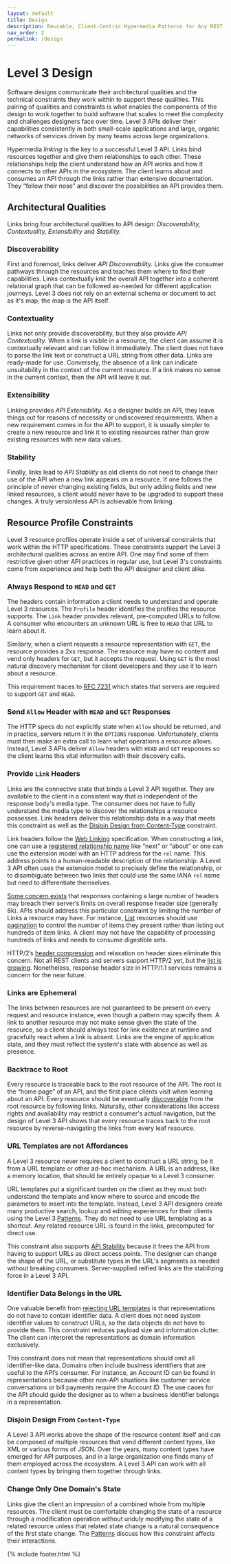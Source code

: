 ```yaml
---
layout: default
title: Design
description: Reusable, Client-Centric Hypermedia Patterns for Any REST API
nav_order: 2
permalink: /design
---
```

# Level 3 Design

Software designs communicate their architectural qualities and the technical constraints they work within to support these qualities. This pairing of qualities and constraints is what enables the components of the design to work together to build software that scales to meet the complexity and challenges designers face over time. Level 3 APIs deliver their capabilities consistently in both small-scale applications and large, organic networks of services driven by many teams across large organizations.

Hypermedia _linking_ is the key to a successful Level 3 API. Links bind resources together and give them relationships to each other. These relationships help the client understand how an API works and how it connects to other APIs in the ecosystem. The client learns about and consumes an API through the links rather than extensive documentation. They “follow their nose” and discover the possibilities an API provides them.

## Architectural Qualities

Links bring four architectural qualities to API design: *Discoverability, Contextuality, Extensibility* and *Stability.*

### Discoverability

First and foremost, links deliver *API Discoverability.* Links give the consumer pathways through the resources and teaches them where to find their capabilities. Links contextually knit the overall API together into a coherent relational graph that can be followed as-needed for different application journeys. Level 3 does not rely on an external schema or document to act as it's map; the map is the API itself.

### Contextuality

Links not only provide discoverability, but they also provide *API Contextuality.* When a link is visible in a resource, the client can assume it is contextually relevant and can follow it immediately. The client does not have to parse the link text or construct a URL string from other data. Links are ready-made for use. Conversely, the absence of a link can indicate unsuitability in the context of the current resource. If a link makes no sense in the current context, then the API will leave it out.

### Extensibility

Linking provides *API Extensibility.* As a designer builds an API, they leave things out for reasons of necessity or undiscovered requirements. When a new requirement comes in for the API to support, it is usually simpler to create a new resource and link it to existing resources rather than grow existing resources with new data values.

### Stability

Finally, links lead to *API Stability* as old clients do not need to change their use of the API when a new link appears on a resource. If one follows the principle of never changing existing fields, but only adding fields and new linked resources, a client would never have to be upgraded to support these changes. A truly versionless API is achievable from linking.

## Resource Profile Constraints

Level 3 resource profiles operate inside a set of universal constraints that work within the HTTP specifications. These constraints support the Level 3 architectural qualities across an entire API. One may find some of them restrictive given other API practices in regular use, but Level 3's constraints come from experience and help both the API designer and client alike.

### Always Respond to `HEAD` and `GET`

The headers contain information a client needs to understand and operate Level 3 resources. The `Profile` header identifies the profiles the resource supports. The `Link` header provides relevant, pre-computed URLs to follow. A consumer who encounters an unknown URL is free to `HEAD` that URL to learn about it.

Similarly, when a client requests a resource representation with `GET`, the resource provides a 2xx response. The resource may have no content and vend only headers for `GET`, but it accepts the request. Using `GET` is the most natural discovery mechanism for client developers and they use it to learn about a resource.

This requirement traces to [RFC 7231](https://tools.ietf.org/html/rfc7231#section-4.1) which states that servers are required to support `GET` and `HEAD`.

### Send `Allow` Header with `HEAD` and `GET` Responses

The HTTP specs do not explicitly state when `Allow` should be returned, and in practice, servers return it in the `OPTIONS` response. Unfortunately, clients must then make an extra call to learn what operations a resource allows. Instead, Level 3 APIs deliver `Allow` headers with `HEAD` and `GET` responses so the client learns this vital information with their discovery calls.

### Provide `Link` Headers

Links are the connective state that binds a Level 3 API together. They are available to the client in a consistent way that is independent of the response body's media type. The consumer does not have to fully understand the media type to discover the relationships a resource possesses. Link headers deliver this relationship data in a way that meets this constraint as well as the [Disjoin Design from Content-Type](#disjoin-design-from-content-type) constraint.

Link headers follow the [Web Linking](https://tools.ietf.org/html/rfc8288) specification. When constructing a link, one can use a [registered relationship name](https://www.iana.org/assignments/link-relations/link-relations.xhtml) like “next” or “about” or one can use the extension model with an HTTP address for the `rel` name. This address points to a human-readable description of the relationship. A Level 3 API often uses the extension model to precisely define the relationship, or to disambiguate between two links that could use the same IANA `rel` name but need to differentiate themselves. 

[Some concern exists](https://maxchadwick.xyz/blog/http-response-header-size-limits) that responses containing a large number of headers may breach their server’s limits on overall response header size (generally 8k). APIs should address this particular constraint by limiting the number of Links a resource may have. For instance, [List](patterns/list.md) resources should use [pagination](patterns/pageable.md) to control the number of items they present rather than listing out hundreds of item links. A client may not have the capability of processing hundreds of links and needs to consume digestible sets.

HTTP/2’s [header compression](https://http2.github.io/http2-spec/compression.html) and relaxation on header sizes eliminate this concern. Not all REST clients and servers support HTTP/2 yet, but the [list is growing](https://github.com/http2/http2-spec/wiki/Implementations). Nonetheless, response header size in HTTP/1.1 services remains a concern for the near future.

### Links are Ephemeral

The links between resources are not guaranteed to be present on every request and resource instance, even though a pattern may specify them. A link to another resource may not make sense given the state of the resource, so a client should always test for link existence at runtime and gracefully react when a link is absent. Links are the engine of application state, and they must reflect the system's state with absence as well as presence. 

### Backtrace to Root

Every resource is traceable back to the root resource of the API. The root is the “home page” of an API, and the first place clients visit when learning about an API. Every resource should be eventually [discoverable](#discoverability) from the root resource by following links. Naturally, other considerations like access rights and availability may restrict a consumer's actual navigation, but the design of Level 3 API shows that every resource traces back to the root resource by reverse-navigating the links from every leaf resource.

### URL Templates are not Affordances

A Level 3 resource never requires a client to construct a URL string, be it from a URL template or other ad-hoc mechanism. A URL is an address, like a memory location, that should be entirely opaque to a Level 3 consumer.

URL templates put a significant burden on the client as they must both understand the template and know where to source and encode the parameters to insert into the template. Instead, Level 3 API designers create many productive search, lookup and editing experiences for their clients using the Level 3 [Patterns](patterns/patterns.md). They do not need to use URL templating as a shortcut. Any related resource URL is found in the links, precomputed for direct use.

This constraint also supports [API Stability](#stability) because it frees the API from having to support URLs as direct access points. The designer can change the shape of the URL, or substitute types in the URL's segments as needed without breaking consumers. Server-supplied reified links are the stabilizing force in a Level 3 API.

### Identifier Data Belongs in the URL

One valuable benefit from [rejecting URL templates](#url-templates-are-not-affordances) is that representations do not have to contain identifier data. A client does not need system identifier values to construct URLs, so the data objects do not have to provide them. This constraint reduces payload size and information clutter. The client can interpret the representations as domain information exclusively.

This constraint does not mean that representations should omit all identifier-like data. Domains often include business identifiers that are useful to the API’s consumer. For instance, an Account ID can be found in representations because other non-API situations like customer service conversations or bill payments require the Account ID. The use cases for the API should guide the designer as to when a business identifier belongs in a representation.

### Disjoin Design From `Content-Type`

A Level 3 API works above the shape of the resource content itself and can be composed of multiple resources that vend different content types, like XML or various forms of JSON. Over the years, many content types have emerged for API purposes, and in a large organization one finds many of them employed across the ecosystem. A Level 3 API can work with all content types by bringing them together through links.

### Change Only One Domain's State

Links give the client an impression of a combined whole from multiple resources. The client must be comfortable changing the state of a resource through a modification operation without unduly modifying the state of a related resource unless that related state change is a natural consequence of the first state change. The [Patterns](patterns/patterns.md) discuss how this constraint affects their interactions.

{% include footer.html %}